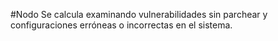 #Nodo 
Se calcula examinando vulnerabilidades sin parchear y configuraciones erróneas o incorrectas en el sistema.